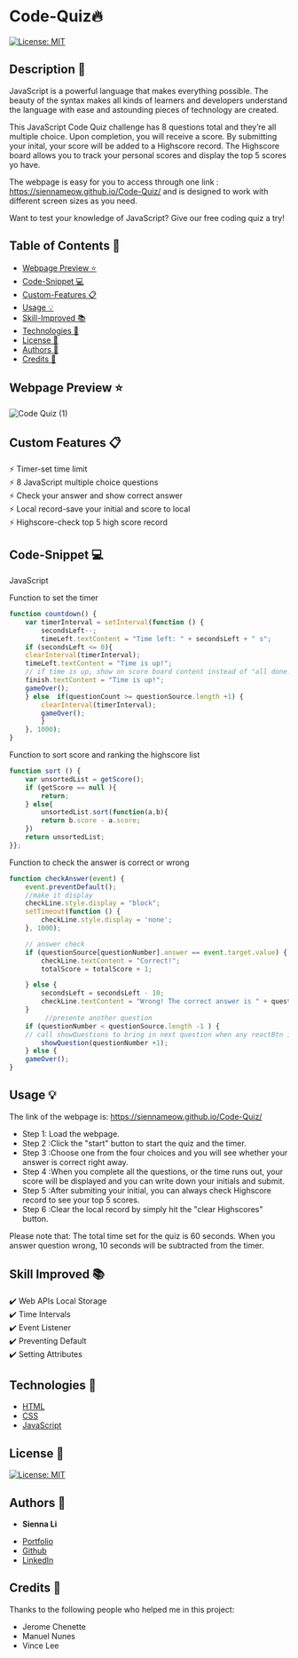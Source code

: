 # Code-Quiz🔥
[![License: MIT](https://img.shields.io/badge/License-MIT-yellow.svg)](https://github.com/siennameow/Code-Quiz/blob/main/LICENSE)

## Description 📝 

JavaScript is a powerful language that makes everything possible. The beauty of the syntax makes all kinds of learners and developers understand the language with ease and astounding pieces of technology are created.

This JavaScript Code Quiz challenge has 8 questions total and they’re all multiple choice. Upon completion, you will receive a score. By submitting your inital, your score will be added to a Highscore record. The Highscore board allows you to track your personal scores and display the top 5 scores yo have.

The webpage is easy for you to access through one link : https://siennameow.github.io/Code-Quiz/ and is designed to work with different screen sizes as you need.

Want to test your knowledge of JavaScript? Give our free coding quiz a try! 

## Table of Contents 📖

* [Webpage Preview ⭐](#webpage-preview-)
* [Code-Snippet 💻](#code-snippet-)
* [Custom-Features 📋](#custom-features-)
* [Usage 💡](#usage-)
* [Skill-Improved 📚](#skill-improved-)
* [Technologies 🔧](#technologies-)
* [License 📜](#license-)
* [Authors 👩](#authors-)
* [Credits 🙌](#credits-)

## Webpage Preview ⭐
 
 
![Code Quiz (1)](https://user-images.githubusercontent.com/101283174/161477469-a5261d4c-db1c-4819-8a73-384ad11ea569.gif)


## Custom Features 📋

⚡️ Timer-set time limit\
⚡️ 8 JavaScript multiple choice questions\
⚡️ Check your answer and show correct answer\
⚡️ Local record-save your initial and score to local\
⚡️ Highscore-check top 5 high score record

## Code-Snippet 💻

JavaScript

Function to set the timer
```JavaScript
function countdown() { 
    var timerInterval = setInterval(function () {
        secondsLeft--;
        timeLeft.textContent = "Time left: " + secondsLeft + " s";
    if (secondsLeft <= 0){
    clearInterval(timerInterval);
    timeLeft.textContent = "Time is up!"; 
    // if time is up, show on score board content instead of "all done!"
    finish.textContent = "Time is up!";
    gameOver();
    } else  if(questionCount >= questionSource.length +1) {
        clearInterval(timerInterval);
        gameOver();
        } 
    }, 1000);
}
```


Function to sort score and ranking the highscore list
```JavaScript
function sort () {
    var unsortedList = getScore();
    if (getScore == null ){
        return;
    } else{
        unsortedList.sort(function(a,b){
        return b.score - a.score;
    })
    return unsortedList;
}};
```

Function to check the answer is correct or wrong
```JavaScript
function checkAnswer(event) {
    event.preventDefault();
    //make it display
    checkLine.style.display = "block";
    setTimeout(function () {
        checkLine.style.display = 'none';
    }, 1000);

    // answer check
    if (questionSource[questionNumber].answer == event.target.value) {
        checkLine.textContent = "Correct!"; 
        totalScore = totalScore + 1;

    } else {
        secondsLeft = secondsLeft - 10;
        checkLine.textContent = "Wrong! The correct answer is " + questionSource[questionNumber].answer + " .";
    }
         //presente another question
    if (questionNumber < questionSource.length -1 ) {
    // call showQuestions to bring in next question when any reactBtn is clicked
        showQuestion(questionNumber +1);
    } else {
    gameOver();
}
```


## Usage 💡

The link of the webpage is: https://siennameow.github.io/Code-Quiz/

- Step 1: Load the webpage.
- Step 2 :Click the "start" button to start the quiz and the timer.
- Step 3 :Choose one from the four choices and you will see whether your answer is correct right away.
- Step 4 :When you complete all the questions, or the time runs out, your score will be displayed and you can write down your initials and submit.
- Step 5 :After submiting your initial, you can always check Highscore record to see your top 5 scores.
- Step 6 :Clear the local record by simply hit the "clear Highscores" button.


Please note that:
The total time set for the quiz is 60 seconds.
When you answer question wrong, 10 seconds will be subtracted from the timer.

## Skill Improved 📚
✔️ Web APIs Local Storage\
✔️ Time Intervals\
✔️ Event Listener\
✔️ Preventing Default\
✔️ Setting Attributes


## Technologies 🔧

* [HTML](https://developer.mozilla.org/en-US/docs/Web/HTML)
* [CSS](https://developer.mozilla.org/en-US/docs/Web/CSS)
* [JavaScript](https://developer.mozilla.org/en-US/docs/Web/JavaScript)

## License 📜
[![License: MIT](https://img.shields.io/badge/License-MIT-yellow.svg)](https://github.com/siennameow/Code-Quiz/blob/main/LICENSE)

## Authors 👩

* **Sienna Li** 

- [Portfolio](#)
- [Github](https://github.com/siennameow)
- [LinkedIn](https://www.linkedin.com/in/hexuanli/)


## Credits 🙌

Thanks to the following people who helped me in this project:
- Jerome Chenette
- Manuel Nunes
- Vince Lee
